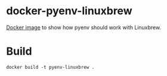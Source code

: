 # docker-pyenv-linuxbrew

[Docker image](https://hub.docker.com/r/bryant1410/docker-pyenv-linuxbrew/) to show how pyenv should work with Linuxbrew.

# Build

```shell
docker build -t pyenv-linuxbrew .
```

